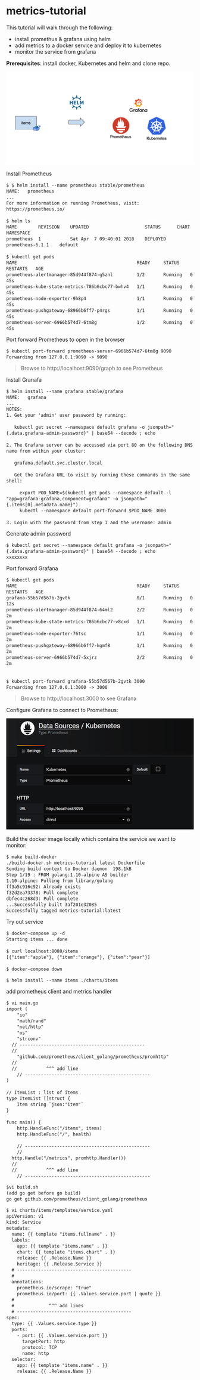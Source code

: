 # metrics-tutorial
This tutorial will walk through the following:
- install promethus & grafana using helm
- add metrics to a docker service and deploy it to kubernetes
- monitor the service from grafana

**Prerequisites**: install docker, Kubernetes and helm and clone repo.

![Metrics Tutorial](./tutorial.png)

Install Prometheus
```
$ $ helm install --name prometheus stable/prometheus
NAME:   prometheus
...
For more information on running Prometheus, visit:
https://prometheus.io/

$ helm ls
NAME      	REVISION	UPDATED                 	STATUS  	CHART           	NAMESPACE
prometheus	1       	Sat Apr  7 09:40:01 2018	DEPLOYED	prometheus-6.1.1	default  

$ kubectl get pods
NAME                                             READY     STATUS    RESTARTS   AGE
prometheus-alertmanager-85d944f874-g5znl         1/2       Running   0          45s
prometheus-kube-state-metrics-786b6cbc77-bwhv4   1/1       Running   0          45s
prometheus-node-exporter-9h8p4                   1/1       Running   0          45s
prometheus-pushgateway-68966b6ff7-p4rgs          1/1       Running   0          45s
prometheus-server-6966b574d7-6tm8g               1/2       Running   0          45s

```

Port forward Prometheus to open in the browser
```
$ kubectl port-forward prometheus-server-6966b574d7-6tm8g 9090
Forwarding from 127.0.0.1:9090 -> 9090
```
> Browse to http://localhost:9090/graph to see Prometheus


Install Granafa
```
$ helm install --name grafana stable/grafana
NAME:   grafana
...
NOTES:
1. Get your 'admin' user password by running:

   kubectl get secret --namespace default grafana -o jsonpath="{.data.grafana-admin-password}" | base64 --decode ; echo

2. The Grafana server can be accessed via port 80 on the following DNS name from within your cluster:

   grafana.default.svc.cluster.local

   Get the Grafana URL to visit by running these commands in the same shell:

     export POD_NAME=$(kubectl get pods --namespace default -l "app=grafana-grafana,component=grafana" -o jsonpath="{.items[0].metadata.name}")
     kubectl --namespace default port-forward $POD_NAME 3000

3. Login with the password from step 1 and the username: admin

```

Generate admin password
```
$ kubectl get secret --namespace default grafana -o jsonpath="{.data.grafana-admin-password}" | base64 --decode ; echo
xxxxxxxx
```

Port forward Grafana
```
$ kubectl get pods
NAME                                             READY     STATUS    RESTARTS   AGE
grafana-55b57d567b-2gvtk                         0/1       Running   0          12s
prometheus-alertmanager-85d944f874-64ml2         2/2       Running   0          2m
prometheus-kube-state-metrics-786b6cbc77-v8cxd   1/1       Running   0          2m
prometheus-node-exporter-76tsc                   1/1       Running   0          2m
prometheus-pushgateway-68966b6ff7-kgmf8          1/1       Running   0          2m
prometheus-server-6966b574d7-5xjrz               2/2       Running   0          2m


$ kubectl port-forward grafana-55b57d567b-2gvtk 3000
Forwarding from 127.0.0.1:3000 -> 3000
```

> Browse to http://localhost:3000 to see Grafana


Configure Grafana to connect to Prometheus:

![New Data Source](./new-data-source.png)


Build the docker image locally which contains the service we want to monitor:
```
$ make build-docker
./build-docker.sh metrics-tutorial latest Dockerfile
Sending build context to Docker daemon  198.1kB
Step 1/19 : FROM golang:1.10-alpine AS builder
1.10-alpine: Pulling from library/golang
ff3a5c916c92: Already exists
f32d2ea73378: Pull complete
dbfec4c268d3: Pull complete
...Successfully built 3af201e32085
Successfully tagged metrics-tutorial:latest
```

Try out service
```
$ docker-compose up -d
Starting items ... done

$ curl localhost:8080/items
[{"item":"apple"}, {"item":"orange"}, {"item":"pear"}]

$ docker-compose down
```

```
$ helm install --name items ./charts/items
```

add prometheus client and metrics handler
```
$ vi main.go
import (
	"io"
	"math/rand"
	"net/http"
	"os"
	"strconv"
  // -----------------------------------------------
  //
	"github.com/prometheus/client_golang/prometheus/promhttp"
  //
  //           ^^^ add line    
	// -----------------------------------------------
)

// ItemList : list of items
type ItemList []struct {
	Item string `json:"item"`
}

func main() {
	http.HandleFunc("/items", items)
	http.HandleFunc("/", health)

	// -----------------------------------------------
	//
  http.Handle("/metrics", promhttp.Handler())
  //
  //           ^^^ add line    
	// -----------------------------------------------
```
```
$vi build.sh
(add go get before go build)
go get github.com/prometheus/client_golang/prometheus

```


```
$ vi charts/items/templates/service.yaml
apiVersion: v1
kind: Service
metadata:
  name: {{ template "items.fullname" . }}
  labels:
    app: {{ template "items.name" . }}
    chart: {{ template "items.chart" . }}
    release: {{ .Release.Name }}
    heritage: {{ .Release.Service }}
  # -------------------------------------------
  #
  annotations:
    prometheus.io/scrape: "true"
    prometheus.io/port: {{ .Values.service.port | quote }}
  #
  #             ^^^ add lines
  # -------------------------------------------
spec:
  type: {{ .Values.service.type }}
  ports:
    - port: {{ .Values.service.port }}
      targetPort: http
      protocol: TCP
      name: http
  selector:
    app: {{ template "items.name" . }}
    release: {{ .Release.Name }}
```

